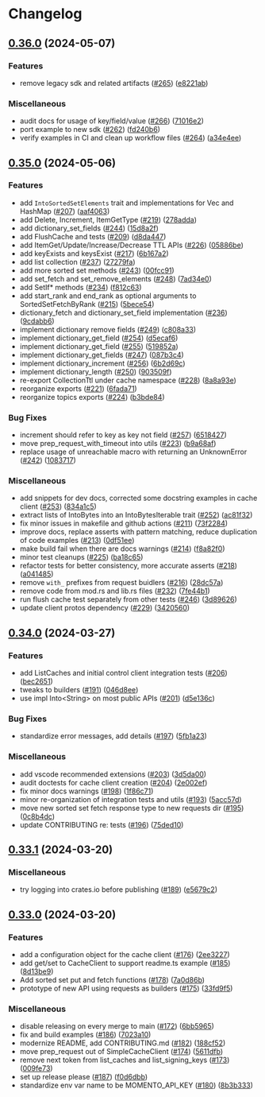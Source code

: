 # Changelog

## [0.36.0](https://github.com/momentohq/client-sdk-rust/compare/v0.35.0...v0.36.0) (2024-05-07)


### Features

* remove legacy sdk and related artifacts ([#265](https://github.com/momentohq/client-sdk-rust/issues/265)) ([e8221ab](https://github.com/momentohq/client-sdk-rust/commit/e8221abc85e164555144c4e191c7ca013f84b852))


### Miscellaneous

* audit docs for usage of key/field/value ([#266](https://github.com/momentohq/client-sdk-rust/issues/266)) ([71016e2](https://github.com/momentohq/client-sdk-rust/commit/71016e2e44641d01a22d436ded26b3f56066da39))
* port example to new sdk ([#262](https://github.com/momentohq/client-sdk-rust/issues/262)) ([fd240b6](https://github.com/momentohq/client-sdk-rust/commit/fd240b6c386ee962d1db29a52d4152eeddc375e8))
* verify examples in CI and clean up workflow files ([#264](https://github.com/momentohq/client-sdk-rust/issues/264)) ([a34e4ee](https://github.com/momentohq/client-sdk-rust/commit/a34e4eeb0824229bc2e32d01b6e37b53ffacd6ce))

## [0.35.0](https://github.com/momentohq/client-sdk-rust/compare/v0.34.0...v0.35.0) (2024-05-06)


### Features

* add `IntoSortedSetElements` trait and implementations for Vec and HashMap ([#207](https://github.com/momentohq/client-sdk-rust/issues/207)) ([aaf4063](https://github.com/momentohq/client-sdk-rust/commit/aaf4063067b7a3428b647caf186b6208aea15d1c))
* add Delete, Increment, ItemGetType ([#219](https://github.com/momentohq/client-sdk-rust/issues/219)) ([278adda](https://github.com/momentohq/client-sdk-rust/commit/278addae4ba39715179a7447e56a356374310b16))
* add dictionary_set_fields ([#244](https://github.com/momentohq/client-sdk-rust/issues/244)) ([15d8a2f](https://github.com/momentohq/client-sdk-rust/commit/15d8a2fdc8aab7d1430ccd5534272cdf9aef849f))
* add FlushCache and tests ([#209](https://github.com/momentohq/client-sdk-rust/issues/209)) ([d8da447](https://github.com/momentohq/client-sdk-rust/commit/d8da4477668a43ef87f306c7f7032efa0815b009))
* add ItemGet/Update/Increase/Decrease TTL APIs ([#226](https://github.com/momentohq/client-sdk-rust/issues/226)) ([05886be](https://github.com/momentohq/client-sdk-rust/commit/05886be9bf0d187db426bf16d4abf130b8a11eaf))
* add keyExists and keysExist ([#217](https://github.com/momentohq/client-sdk-rust/issues/217)) ([6b167a2](https://github.com/momentohq/client-sdk-rust/commit/6b167a2f95f139f974811664fe2a365d93b5482c))
* add list collection ([#237](https://github.com/momentohq/client-sdk-rust/issues/237)) ([27279fa](https://github.com/momentohq/client-sdk-rust/commit/27279faaa35092d16244371780b851213d6759bc))
* add more sorted set methods ([#243](https://github.com/momentohq/client-sdk-rust/issues/243)) ([00fcc91](https://github.com/momentohq/client-sdk-rust/commit/00fcc914355cc1af18b7e9d4a4d4bb7fe0d82357))
* add set_fetch and set_remove_elements ([#248](https://github.com/momentohq/client-sdk-rust/issues/248)) ([7ad34e0](https://github.com/momentohq/client-sdk-rust/commit/7ad34e0f339b9815dd2f9d84a03a9e4faab84e67))
* add SetIf* methods ([#234](https://github.com/momentohq/client-sdk-rust/issues/234)) ([f812c63](https://github.com/momentohq/client-sdk-rust/commit/f812c6397f551a553d23155da6fb0bec16bf8abe))
* add start_rank and end_rank as optional arguments to SortedSetFetchByRank ([#215](https://github.com/momentohq/client-sdk-rust/issues/215)) ([5bece54](https://github.com/momentohq/client-sdk-rust/commit/5bece54b57928ca5f1ad966c11b1b6bef25c3ed7))
* dictionary_fetch and dictionary_set_field implementation ([#236](https://github.com/momentohq/client-sdk-rust/issues/236)) ([9cdabb6](https://github.com/momentohq/client-sdk-rust/commit/9cdabb6436a0455652f57d2b0a70e703e6530801))
* implement dictionary remove fields ([#249](https://github.com/momentohq/client-sdk-rust/issues/249)) ([c808a33](https://github.com/momentohq/client-sdk-rust/commit/c808a3380db0df2c34be08dcb452ae32e68689b0))
* implement dictionary_get_field ([#254](https://github.com/momentohq/client-sdk-rust/issues/254)) ([d5ecaf6](https://github.com/momentohq/client-sdk-rust/commit/d5ecaf6a7b463136873c94e5223a0799f971ca54))
* implement dictionary_get_field ([#255](https://github.com/momentohq/client-sdk-rust/issues/255)) ([519852a](https://github.com/momentohq/client-sdk-rust/commit/519852a4bec12b1a0bff61566249fe49284a88d7))
* implement dictionary_get_fields ([#247](https://github.com/momentohq/client-sdk-rust/issues/247)) ([087b3c4](https://github.com/momentohq/client-sdk-rust/commit/087b3c430e9bf01be625a444b12736501045ea3b))
* implement dictionary_increment ([#256](https://github.com/momentohq/client-sdk-rust/issues/256)) ([6b2d69c](https://github.com/momentohq/client-sdk-rust/commit/6b2d69cf092f7945a33689575acdf4c1c53a7a18))
* implement dictionary_length ([#250](https://github.com/momentohq/client-sdk-rust/issues/250)) ([903509f](https://github.com/momentohq/client-sdk-rust/commit/903509f6b58828854d11f67fb41f8680982101c2))
* re-export CollectionTtl under cache namespace ([#228](https://github.com/momentohq/client-sdk-rust/issues/228)) ([8a8a93e](https://github.com/momentohq/client-sdk-rust/commit/8a8a93e8d250d5a45c5bb033b889673aa1372696))
* reorganize exports ([#221](https://github.com/momentohq/client-sdk-rust/issues/221)) ([6fada71](https://github.com/momentohq/client-sdk-rust/commit/6fada71e1160976da10498ab47e8db98511fa437))
* reorganize topics exports ([#224](https://github.com/momentohq/client-sdk-rust/issues/224)) ([b3bde84](https://github.com/momentohq/client-sdk-rust/commit/b3bde84ca17ee91bf55ecdc2881a04e4af57e914))


### Bug Fixes

* increment should refer to key as key not field ([#257](https://github.com/momentohq/client-sdk-rust/issues/257)) ([6518427](https://github.com/momentohq/client-sdk-rust/commit/651842732ae78a3ae392e075ad93ba4747ac6fa8))
* move prep_request_with_timeout into utils ([#223](https://github.com/momentohq/client-sdk-rust/issues/223)) ([b9a68af](https://github.com/momentohq/client-sdk-rust/commit/b9a68af2124a7fde91543a9e448af68661588f4e))
* replace usage of unreachable macro with returning an UnknownError ([#242](https://github.com/momentohq/client-sdk-rust/issues/242)) ([1083717](https://github.com/momentohq/client-sdk-rust/commit/108371702273a5763046a3719f2d67e27ca33fd8))


### Miscellaneous

* add snippets for dev docs, corrected some docstring examples in cache client ([#253](https://github.com/momentohq/client-sdk-rust/issues/253)) ([834a1c5](https://github.com/momentohq/client-sdk-rust/commit/834a1c5d6664f9c97b107b56349cbd1a39cc0896))
* extract lists of IntoBytes into an IntoBytesIterable trait ([#252](https://github.com/momentohq/client-sdk-rust/issues/252)) ([ac81f32](https://github.com/momentohq/client-sdk-rust/commit/ac81f321cccbdde41f04679966d83857ffc786f0))
* fix minor issues in makefile and github actions ([#211](https://github.com/momentohq/client-sdk-rust/issues/211)) ([73f2284](https://github.com/momentohq/client-sdk-rust/commit/73f2284a2bb6fab303581bb7c9d00baa8886ef7b))
* improve docs, replace asserts with pattern matching, reduce duplication of code examples ([#213](https://github.com/momentohq/client-sdk-rust/issues/213)) ([0df51ee](https://github.com/momentohq/client-sdk-rust/commit/0df51ee69c1d1058452a27b81a9943a6d2d827ae))
* make build fail when there are docs warnings ([#214](https://github.com/momentohq/client-sdk-rust/issues/214)) ([f8a82f0](https://github.com/momentohq/client-sdk-rust/commit/f8a82f0d6b90e4d0cb732efb347a4c2589dc60c9))
* minor test cleanups ([#225](https://github.com/momentohq/client-sdk-rust/issues/225)) ([ba18c65](https://github.com/momentohq/client-sdk-rust/commit/ba18c65e7ed0a55bec5246fd79e37d57b4956a00))
* refactor tests for better consistency, more accurate asserts ([#218](https://github.com/momentohq/client-sdk-rust/issues/218)) ([a041485](https://github.com/momentohq/client-sdk-rust/commit/a04148528b3681112203caae0b5c9c3f2d8ba0e2))
* remove `with_` prefixes from request buidlers ([#216](https://github.com/momentohq/client-sdk-rust/issues/216)) ([28dc57a](https://github.com/momentohq/client-sdk-rust/commit/28dc57af2a1d06e83c8d5166455a5cb83724bbec))
* remove code from mod.rs and lib.rs files ([#232](https://github.com/momentohq/client-sdk-rust/issues/232)) ([7fe44b1](https://github.com/momentohq/client-sdk-rust/commit/7fe44b1f2a916230e7e045561dd442d4e36021de))
* run flush cache test separately from other tests ([#246](https://github.com/momentohq/client-sdk-rust/issues/246)) ([3d89626](https://github.com/momentohq/client-sdk-rust/commit/3d896267a3f9cef8ad3190f4ffce85559cfb989a))
* update client protos dependency ([#229](https://github.com/momentohq/client-sdk-rust/issues/229)) ([3420560](https://github.com/momentohq/client-sdk-rust/commit/342056050153ec9f597291eebfc2b96318f50e27))

## [0.34.0](https://github.com/momentohq/client-sdk-rust/compare/v0.33.1...v0.34.0) (2024-03-27)


### Features

* add ListCaches and initial control client integration tests ([#206](https://github.com/momentohq/client-sdk-rust/issues/206)) ([bec2651](https://github.com/momentohq/client-sdk-rust/commit/bec2651630905fd86a2091e2ccd0bc80a2d9d877))
* tweaks to builders ([#191](https://github.com/momentohq/client-sdk-rust/issues/191)) ([046d8ee](https://github.com/momentohq/client-sdk-rust/commit/046d8ee379694874d3d5baca000b2f31059e6ad0))
* use impl Into&lt;String&gt; on most public APIs ([#201](https://github.com/momentohq/client-sdk-rust/issues/201)) ([d5e136c](https://github.com/momentohq/client-sdk-rust/commit/d5e136c9071aedf80c379604d26b0d0654803513))


### Bug Fixes

* standardize error messages, add details ([#197](https://github.com/momentohq/client-sdk-rust/issues/197)) ([5fb1a23](https://github.com/momentohq/client-sdk-rust/commit/5fb1a231955606dd29b791ff4aeb142e893246e7))


### Miscellaneous

* add vscode recommended extensions ([#203](https://github.com/momentohq/client-sdk-rust/issues/203)) ([3d5da00](https://github.com/momentohq/client-sdk-rust/commit/3d5da000b32b3dc87bec67d7a10c4e6852b82acc))
* audit doctests for cache client creation ([#204](https://github.com/momentohq/client-sdk-rust/issues/204)) ([2e002ef](https://github.com/momentohq/client-sdk-rust/commit/2e002ef910aff4ef5038fa99906d22d4bfd273f2))
* fix minor docs warnings ([#198](https://github.com/momentohq/client-sdk-rust/issues/198)) ([1f86c71](https://github.com/momentohq/client-sdk-rust/commit/1f86c7156d67b6f25ae530909b5cfc8e031e5715))
* minor re-organization of integration tests and utils ([#193](https://github.com/momentohq/client-sdk-rust/issues/193)) ([5acc57d](https://github.com/momentohq/client-sdk-rust/commit/5acc57dc0531d159762f492d2e6504258d811f7f))
* move new sorted set fetch response type to new requests dir ([#195](https://github.com/momentohq/client-sdk-rust/issues/195)) ([0c8b4dc](https://github.com/momentohq/client-sdk-rust/commit/0c8b4dc4d5ebb6ed0ebcdc7e38d185ddbe6bb1ba))
* update CONTRIBUTING re: tests ([#196](https://github.com/momentohq/client-sdk-rust/issues/196)) ([75ded10](https://github.com/momentohq/client-sdk-rust/commit/75ded106023c9d32b223bb656ac0416a0a27a2c0))

## [0.33.1](https://github.com/momentohq/client-sdk-rust/compare/v0.33.0...v0.33.1) (2024-03-20)


### Miscellaneous

* try logging into crates.io before publishing ([#189](https://github.com/momentohq/client-sdk-rust/issues/189)) ([e5679c2](https://github.com/momentohq/client-sdk-rust/commit/e5679c24247f59ec666b1078e874e7d1b1b3c03f))

## [0.33.0](https://github.com/momentohq/client-sdk-rust/compare/v0.32.1...v0.33.0) (2024-03-20)


### Features

* add a configuration object for the cache client ([#176](https://github.com/momentohq/client-sdk-rust/issues/176)) ([2ee3227](https://github.com/momentohq/client-sdk-rust/commit/2ee3227a187fb6b0e13cacf9c5f9c7bace5489b2))
* add get/set to CacheClient to support readme.ts example ([#185](https://github.com/momentohq/client-sdk-rust/issues/185)) ([8d13be9](https://github.com/momentohq/client-sdk-rust/commit/8d13be9ae9b58bcaf84a58c17f13b1665377d2be))
* Add sorted set put and fetch functions ([#178](https://github.com/momentohq/client-sdk-rust/issues/178)) ([7a0d86b](https://github.com/momentohq/client-sdk-rust/commit/7a0d86ba67414088d0f411b2f48648c0d3d2bfe3))
* prototype of new API using requests as builders ([#175](https://github.com/momentohq/client-sdk-rust/issues/175)) ([33fd9f5](https://github.com/momentohq/client-sdk-rust/commit/33fd9f5f65a92ef8cb3891818e7a3b6eb4d86095))


### Miscellaneous

* disable releasing on every merge to main ([#172](https://github.com/momentohq/client-sdk-rust/issues/172)) ([6bb5965](https://github.com/momentohq/client-sdk-rust/commit/6bb596563c8ff0728746f4e2c4611118bda57541))
* fix and build examples ([#186](https://github.com/momentohq/client-sdk-rust/issues/186)) ([7023a10](https://github.com/momentohq/client-sdk-rust/commit/7023a10981d9c4c0c96b2bcbf539577235fb554e))
* modernize README, add CONTRIBUTING.md ([#182](https://github.com/momentohq/client-sdk-rust/issues/182)) ([188cf52](https://github.com/momentohq/client-sdk-rust/commit/188cf5217638047fb353afd0870da8c813beac1d))
* move prep_request out of SimpleCacheClient ([#174](https://github.com/momentohq/client-sdk-rust/issues/174)) ([5611dfb](https://github.com/momentohq/client-sdk-rust/commit/5611dfb0f65d7044e1b6f32dc95aad853430c246))
* remove next token from list_caches and list_signing_keys ([#173](https://github.com/momentohq/client-sdk-rust/issues/173)) ([009fe73](https://github.com/momentohq/client-sdk-rust/commit/009fe7363bb4e583e8b4a5a5b2ddaa2dc6dec74e))
* set up release please ([#187](https://github.com/momentohq/client-sdk-rust/issues/187)) ([f0d6dbb](https://github.com/momentohq/client-sdk-rust/commit/f0d6dbb287b2a09814a8dfe8b6283b9134777f67))
* standardize env var name to be MOMENTO_API_KEY ([#180](https://github.com/momentohq/client-sdk-rust/issues/180)) ([8b3b333](https://github.com/momentohq/client-sdk-rust/commit/8b3b333c5085ac9a66ac70a3d72dd4a97f064e6f))
